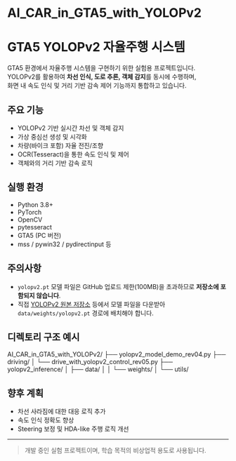 # AI_CAR_in_GTA5_with_YOLOPv2

# GTA5 YOLOPv2 자율주행 시스템

GTA5 환경에서 자율주행 시스템을 구현하기 위한 실험용 프로젝트입니다.  
YOLOPv2를 활용하여 **차선 인식, 도로 추론, 객체 감지**를 동시에 수행하며,  
화면 내 속도 인식 및 거리 기반 감속 제어 기능까지 통합하고 있습니다.

##  주요 기능

- YOLOPv2 기반 실시간 차선 및 객체 감지
- 가상 중심선 생성 및 시각화
- 차량(바이크 포함) 자율 전진/조향
- OCR(Tesseract)을 통한 속도 인식 및 제어
- 객체와의 거리 기반 감속 로직

## 실행 환경

- Python 3.8+
- PyTorch
- OpenCV
- pytesseract
- GTA5 (PC 버전)
- mss / pywin32 / pydirectinput 등

##  주의사항

- `yolopv2.pt` 모델 파일은 GitHub 업로드 제한(100MB)을 초과하므로 **저장소에 포함되지 않습니다**.
- 직접 [YOLOPv2 원본 저장소](https://github.com/hustvl/YOLOP) 등에서 모델 파일을 다운받아  
  `data/weights/yolopv2.pt` 경로에 배치해야 합니다.

##  디렉토리 구조 예시
AI_CAR_in_GTA5_with_YOLOPv2/
├── yolopv2_model_demo_rev04.py
├── driving/
│ └── drive_with_yolopv2_control_rev05.py
├── yolopv2_inference/
│ ├── data/
│ │ └── weights/
│ └── utils/



##  향후 계획

- 차선 사라짐에 대한 대응 로직 추가
- 속도 인식 정확도 향상
- Steering 보정 및 HDA-like 주행 로직 개선

---

> 개발 중인 실험 프로젝트이며, 학습 목적의 비상업적 용도로 사용됩니다.

